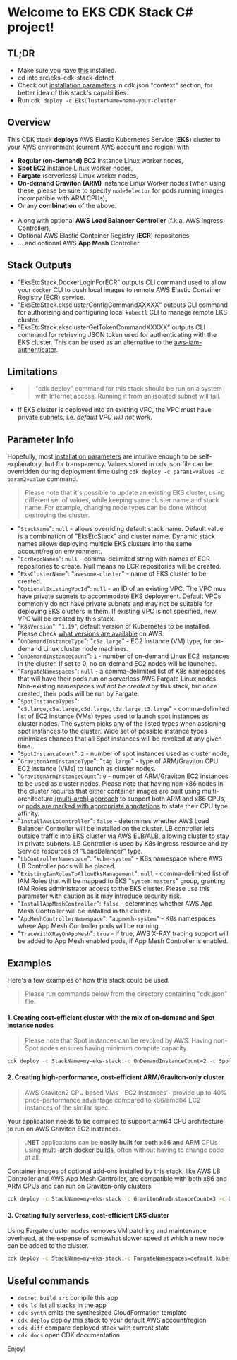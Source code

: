 # Welcome to EKS CDK Stack C# project!

## TL;DR

* Make sure you have [this](https://dotnet.microsoft.com/download) installed.
* cd into src\eks-cdk-stack-dotnet
* Check out [installation parameters](./src/eks-cdk-stack-dotnet/cdk.json) in cdk.json "context" section, for better idea of this stack's capabilities.
* Run `cdk deploy -c EksClusterName=name-your-cluster`

## Overview

This CDK stack **deploys** AWS Elastic Kubernetes Service (**EKS**) cluster to your AWS environment (current AWS account and region) with 
- **Regular (on-demand) EC2** instance Linux worker nodes,
- **Spot EC2** instance Linux worker nodes,
- **Fargate** (serverless) Linux worker nodes,
- **On-demand Graviton (ARM)** instance Linux Worker nodes (when using these, please be sure to specify `nodeSelector` for pods running images incompatible with ARM CPUs),
- Or any **combination** of the above.<br/><br/>
- Along with optional **AWS Load Balancer Controller** (f.k.a. AWS Ingress Controller),
- Optional AWS Elastic Container Registry (**ECR**) repositories,
- ... and optional AWS **App Mesh** Controller.

## Stack Outputs

- "EksEtcStack.DockerLoginForECR" outputs CLI command used to allow your `docker` CLI to push local images to remote AWS Elastic Container Registry (ECR) service.
- "EksEtcStack.eksclusterConfigCommandXXXXX" outputs CLI command for authorizing and configuring local `kubectl` CLI to manage remote EKS cluster.
- "EksEtcStack.eksclusterGetTokenCommandXXXXX" outputs CLI command for retrieving JSON token used for authenticating with the EKS cluster. This can be used as an alternative to the [aws-iam-authenticator](https://docs.aws.amazon.com/eks/latest/userguide/managing-auth.html).

## Limitations

* > "cdk deploy" command for this stack should be run on a system with Internet access.
Running it from an isolated subnet will fail.
* If EKS cluster is deployed into an existing VPC, the VPC must have private subnets, i.e. *default VPC will not work*.

## Parameter Info

Hopefully, most [installation parameters](./src/eks-cdk-stack-dotnet/cdk.json) are intuitive enough to be self-explanatory, but for transparency. Values stored in cdk.json file can be overridden during deployment time using `cdk deploy -c param1=value1 -c param2=value` command.

> Please note that it's possible to update an existing EKS cluster, using different set of values, while keeping same cluster name and stack name. For example, changing node types can be done without destroying the cluster.

* "`StackName`": `null` - allows overriding default stack name. Default value is a combination of "EksEtcStack" and cluster name. Dynamic stack names allows deploying multiple EKS clusters into the same account/region environment.
* "`EcrRepoNames`": `null` - comma-delimited string with names of ECR repositories to create. Null means no ECR repositories will be created.
* "`EksClusterName`": "`awesome-cluster`" - name of EKS cluster to be created.
* "`OptionalExistingVpcId`": `null` - an ID of an existing VPC. The VPC mus have private subnets to accommodate EKS deployment. Default VPCs commonly do not have private subnets and may not be suitable for deploying EKS clusters in them. If existing VPC is not specified, new VPC will be created by this stack.
* "`K8sVersion`": "`1.19`", default version of Kubernetes to be installed. Please check [what versions are available](https://docs.aws.amazon.com/eks/latest/userguide/kubernetes-versions.html) on AWS.
* "`OnDemandInstanceType`": "`c5a.large`" - EC2 instance (VM) type, for on-demand Linux cluster node machines.
* "`OnDemandInstanceCount`": `1` - number of on-demand Linux EC2 instances in the cluster. If set to 0, no on-demand EC2 nodes will be launched.
* "`FargateNamespaces`": `null` - a comma-delimited list of K8s namespaces that will have their pods run on serverless AWS Fargate Linux nodes. Non-existing namespaces *will not be created* by this stack, but once created, their pods will be run by Fargate.
* "`SpotInstanceTypes`": "`c5.large,c5a.large,c5d.large,t3a.large,t3.large`" - comma-delimited list of EC2 instance (VMs) types used to launch spot instances as cluster nodes. The system picks any of the listed types when assigning spot instances to the cluster. Wide set of possible instance types minimizes chances that all Spot instances will be revoked at any given time.
* "`SpotInstanceCount`": `2` - number of spot instances used as cluster node,
* "`GravitonArmInstanceType`": "`t4g.large`" - type of ARM/Graviton CPU EC2 instance (VMs) to launch as cluster nodes.
* "`GravitonArmInstanceCount`": `0` - number of ARM/Graviton EC2 instances to be used as cluster nodes. Please note that having non-x86 nodes in the cluster requires that either container images are built using multi-architecture [(multi-arch) approach](https://docs.docker.com/docker-for-mac/multi-arch/) to support both ARM and x86 CPUs, or [pods are marked with appropriate annotations](https://kubernetes.io/docs/reference/labels-annotations-taints/#kubernetes-io-arch) to state their CPU type affinity.
* "`InstallAwsLbController`": `false` - determines whether AWS Load Balancer Controller will be installed on the cluster. LB controller lets outside traffic into EKS cluster via AWS ELB/ALB, allowing cluster to stay in private subnets. LB Controller is used by K8s Ingress resource and by Service resources of "LoadBalancer" type.
* "`LbControllerNamespace`": "`kube-system`" - K8s namespace where AWS LB Controller pods will be placed.
* "`ExistingIamRolesToAllowEksManagement`": `null` - comma-delimited list of IAM Roles that will be mapped to EKS "`system:masters`" group, granting IAM Roles administrator access to the EKS cluster. Please use this parameter with caution as it may introduce security risk.
* "`InstallAppMeshController`": `false` - determines whether AWS App Mesh Controller will be installed in the cluster.
* "`AppMeshControllerNamespace`": "`appmesh-system`" - K8s namespaces where App Mesh Controller pods will be running.
* "`TraceWithXRayOnAppMesh`": `true` - if true, AWS X-RAY tracing support will be added to App Mesh enabled pods, if App Mesh Controller is enabled.

## Examples 

Here's a few examples of how this stack could be used. 
> Please run commands below from the directory containing "cdk.json" file.

#### 1. Creating cost-efficient cluster with the mix of on-demand and Spot instance nodes

> Please note that Spot instances can be revoked by AWS. Having non-Spot nodes ensures having minimum compute capacity.

```sh
cdk deploy -c StackName=my-eks-stack -c OnDemandInstanceCount=2 -c SpotInstanceCount=3
```
#### 2. Creating high-performance, cost-efficient ARM/Graviton-only cluster

> AWS Graviton2 CPU based VMs - EC2 Instances - provide up to 40% price-performance advantage compared to x86/amd64 EC2 instances of the similar spec.

Your application needs to be compiled to support arm64 CPU architecture to run on AWS Graviton EC2 instances. 

> **.NET** applications can be **easily built for both x86 and ARM** CPUs using [multi-arch docker builds](https://docs.docker.com/docker-for-mac/multi-arch/), often without having to change code at all.

Container images of optional add-ons installed by this stack, like AWS LB Controller and AWS App Mesh Controller, are compatible with both x86 and ARM CPUs and can run on Graviton-only clusters.

```sh
cdk deploy -c StackName=my-eks-stack -c GravitonArmInstanceCount=3 -c OnDemandInstanceCount=0 -c SpotInstanceCount=0
```

#### 3. Creating fully serverless, cost-efficient EKS cluster

Using Fargate cluster nodes removes VM patching and maintenance overhead, at the expense of somewhat slower speed at which a new node can be added to the cluster.

```sh
cdk deploy -c StackName=my-eks-stack -c FargateNamespaces=default,kube-system,my-app-namespace -c OnDemandInstanceCount=0 -c SpotInstanceCount=0
```


## Useful commands

* `dotnet build src` compile this app
* `cdk ls`           list all stacks in the app
* `cdk synth`       emits the synthesized CloudFormation template
* `cdk deploy`      deploy this stack to your default AWS account/region
* `cdk diff`        compare deployed stack with current state
* `cdk docs`        open CDK documentation

Enjoy!
